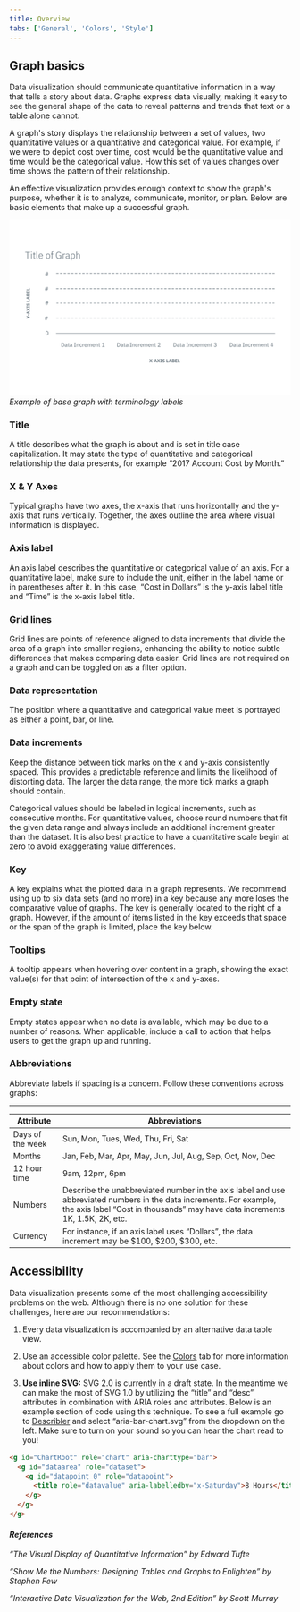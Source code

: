 ```yaml
---
title: Overview
tabs: ['General', 'Colors', 'Style']
---
```


## Graph basics

Data visualization should communicate quantitative information in a way that
tells a story about data. Graphs express data visually, making it easy to see
the general shape of the data to reveal patterns and trends that text or a table
alone cannot.

A graph's story displays the relationship between a set of values, two
quantitative values or a quantitative and categorical value. For example, if we
were to depict cost over time, cost would be the quantitative value and time
would be the categorical value. How this set of values changes over time shows
the pattern of their relationship.

An effective visualization provides enough context to show the graph's purpose,
whether it is to analyze, communicate, monitor, or plan. Below are basic
elements that make up a successful graph.

![Example of base graph with terminology labels](images/general-base-graph.png)
_Example of base graph with terminology labels_

### Title

A title describes what the graph is about and is set in title case
capitalization. It may state the type of quantitative and categorical
relationship the data presents, for example “2017 Account Cost by Month.”

### X & Y Axes

Typical graphs have two axes, the x-axis that runs horizontally and the y-axis
that runs vertically. Together, the axes outline the area where visual
information is displayed.

### Axis label

An axis label describes the quantitative or categorical value of an axis. For a
quantitative label, make sure to include the unit, either in the label name or
in parentheses after it. In this case, “Cost in Dollars” is the y-axis label
title and “Time” is the x-axis label title.

### Grid lines

Grid lines are points of reference aligned to data increments that divide the
area of a graph into smaller regions, enhancing the ability to notice subtle
differences that makes comparing data easier. Grid lines are not required on a
graph and can be toggled on as a filter option.

### Data representation

The position where a quantitative and categorical value meet is portrayed as
either a point, bar, or line.

### Data increments

Keep the distance between tick marks on the x and y-axis consistently spaced.
This provides a predictable reference and limits the likelihood of distorting
data. The larger the data range, the more tick marks a graph should contain.

Categorical values should be labeled in logical increments, such as consecutive
months. For quantitative values, choose round numbers that fit the given data
range and always include an additional increment greater than the dataset. It is
also best practice to have a quantitative scale begin at zero to avoid
exaggerating value differences.

### Key

A key explains what the plotted data in a graph represents. We recommend using
up to six data sets (and no more) in a key because any more loses the
comparative value of graphs. The key is generally located to the right of a
graph. However, if the amount of items listed in the key exceeds that space or
the span of the graph is limited, place the key below.

### Tooltips

A tooltip appears when hovering over content in a graph, showing the exact
value(s) for that point of intersection of the x and y-axes.

### Empty state

Empty states appear when no data is available, which may be due to a number of
reasons. When applicable, include a call to action that helps users to get the
graph up and running.

### Abbreviations

Abbreviate labels if spacing is a concern. Follow these conventions across
graphs:

---

| Attribute        | Abbreviations                                                                                                                                                                                       |
| ---------------- | --------------------------------------------------------------------------------------------------------------------------------------------------------------------------------------------------- |
| Days of the week | Sun, Mon, Tues, Wed, Thu, Fri, Sat                                                                                                                                                                  |
| Months           | Jan, Feb, Mar, Apr, May, Jun, Jul, Aug, Sep, Oct, Nov, Dec                                                                                                                                          |
| 12 hour time     | 9am, 12pm, 6pm                                                                                                                                                                                      |
| Numbers          | Describe the unabbreviated number in the axis label and use abbreviated numbers in the data increments. For example, the axis label “Cost in thousands” may have data increments 1K, 1.5K, 2K, etc. |
| Currency         | For instance, if an axis label uses “Dollars”, the data increment may be $100, $200, \$300, etc.                                                                                                    |

## Accessibility

Data visualization presents some of the most challenging accessibility problems
on the web. Although there is no one solution for these challenges, here are our
recommendations:

1. Every data visualization is accompanied by an alternative data table view.

2. Use an accessible color palette. See the
   [Colors](/data-visualization/overview/colors) tab for more information about
   colors and how to apply them to your use case.

3. **Use inline SVG:** SVG 2.0 is currently in a draft state. In the meantime we
   can make the most of SVG 1.0 by utilizing the “title” and “desc” attributes
   in combination with ARIA roles and attributes. Below is an example section of
   code using this technique. To see a full example go to
   [Describler](http://describler.com/#intro) and select “aria-bar-chart.svg”
   from the dropdown on the left. Make sure to turn on your sound so you can
   hear the chart read to you!

```html
<g id="ChartRoot" role="chart" aria-charttype="bar">
  <g id="dataarea" role="dataset">
    <g id="datapoint_0" role="datapoint">
      <title role="datavalue" aria-labelledby="x-Saturday">8 Hours</title>
    </g>
  </g>
</g>
```

#### _References_

_“The Visual Display of Quantitative Information” by Edward Tufte_

_“Show Me the Numbers: Designing Tables and Graphs to Enlighten” by Stephen Few_

_“Interactive Data Visualization for the Web, 2nd Edition” by Scott Murray_
